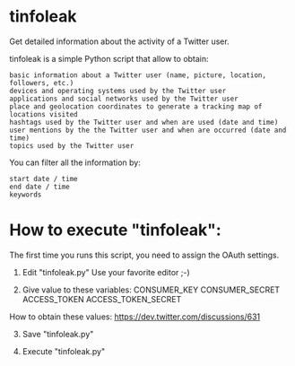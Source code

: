 tinfoleak
=========
Get detailed information about the activity of a Twitter user.

tinfoleak is a simple Python script that allow to obtain:

    basic information about a Twitter user (name, picture, location, followers, etc.)
    devices and operating systems used by the Twitter user
    applications and social networks used by the Twitter user
    place and geolocation coordinates to generate a tracking map of locations visited
    hashtags used by the Twitter user and when are used (date and time)
    user mentions by the the Twitter user and when are occurred (date and time)
    topics used by the Twitter user

You can filter all the information by:

    start date / time
    end date / time
    keywords



How to execute "tinfoleak":
===========================
The first time you runs this script, you need to assign the OAuth settings.

1. Edit "tinfoleak.py"
Use your favorite editor ;-)

2. Give value to these variables:
CONSUMER_KEY
CONSUMER_SECRET
ACCESS_TOKEN
ACCESS_TOKEN_SECRET

How to obtain these values:
https://dev.twitter.com/discussions/631

3. Save "tinfoleak.py"

4. Execute "tinfoleak.py"


